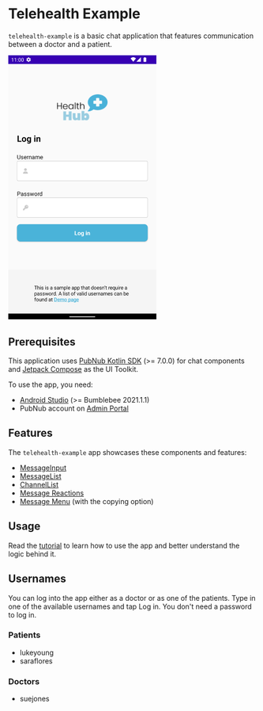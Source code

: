 # Telehealth Example

`telehealth-example` is a basic chat application that features communication between a doctor and a patient.

<img src="../assets/telehealth-example.png" alt="Telehealth example for Android" style="width:300px"/> 

## Prerequisites

This application uses [PubNub Kotlin SDK](https://github.com/pubnub/kotlin) (>= 7.0.0) for chat
components and [Jetpack Compose](https://developer.android.com/jetpack/compose) as the UI Toolkit.

To use the app, you need:

* [Android Studio](https://developer.android.com/studio/preview) (>= Bumblebee 2021.1.1)
* PubNub account on [Admin Portal](https://dashboard.pubnub.com/)

## Features

The `telehealth-example` app showcases these components and features:

* [MessageInput](https://www.pubnub.com/docs/chat/components/android/ui-components#messageinput)
* [MessageList](https://www.pubnub.com/docs/chat/components/android/ui-components#messagelist)
* [ChannelList](https://www.pubnub.com/docs/chat/components/android/ui-components#channellist)
* [Message Reactions](https://www.pubnub.com/docs/chat/components/android/message-reactions)
* [Message Menu](https://www.pubnub.com/docs/chat/components/android/message-menu) (with the copying option)

## Usage

Read the [tutorial](https://www.pubnub.com/tutorials/cross-platform-chat-application-telehealth-android/) to learn how to use the app and better understand the logic behind it.

## Usernames

You can log into the app either as a doctor or as one of the patients. Type in one of the available usernames and tap Log in. You don't need a password to log in.
### Patients

* lukeyoung
* saraflores

### Doctors

* suejones
